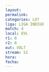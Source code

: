 ```yaml
---
layout: 
permalink: 
categories: LO7
liga: LIGA INDIGO
match: 4
local: EVL
r1: 0
r2: 0
out: VOLT
stream: SI
hora: 
fecha:
---
```

